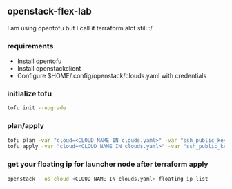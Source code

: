 ## openstack-flex-lab
I am using opentofu but I call it terraform alot still :/

### requirements

- Install opentofu
- Install openstackclient
- Configure $HOME/.config/openstack/clouds.yaml with credentials

### initialize tofu
```bash
tofu init --upgrade
```

### plan/apply
```bash
tofu plan -var "cloud=<CLOUD NAME IN clouds.yaml>" -var "ssh_public_key_path=~/.ssh/id_rsa.pub"
tofu apply -var "cloud=<CLOUD NAME IN clouds.yaml>" -var "ssh_public_key_path=~/.ssh/id_rsa.pub"
```

### get your floating ip for launcher node after terraform apply
```bash
openstack --os-cloud <CLOUD NAME IN clouds.yaml> floating ip list
```
